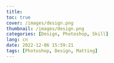 ```yaml
---
title: 
toc: true
cover: /images/design.png
thumbnail: /images/design.png
categories: [Design, Photoshop, Skill]
lang: cn
date: 2022-12-06 15:59:21
tags: [Photoshop, Design, Matting]
---
```



